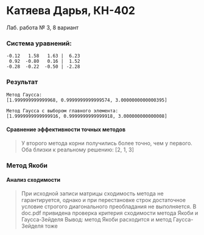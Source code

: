 # Катяева Дарья, КН-402
Лаб. работа № 3,  8 вариант

### Система уравнений:
```
-0.12   1.58   1.63 |  6.23
 0.92  -0.80   0.16 |  1.52
-0.28  -0.22  -0.50 | -2.28
```

### Результат
```
Метод Гаусса:
[1.999999999999968, 0.9999999999999574, 3.0000000000000395]
```
```
Метод Гаусса с выбором главного элемента:
[1.9999999999999916, 0.9999999999999918, 3.000000000000008] 

```

#### Сравнение эффективности точных методов
> У второго метода корни получились более точно, чем у первого. 
> Оба близки к реальному решению:
> [2, 1, 3]

### Метод Якоби
#### Анализ сходимости
> При исходной записи матрицы сходимость метода не гарантируется, однако и при перестановке строк достаточное условие строгого диагонального преобладания не выполняется.
> В doc.pdf привидена проверка критерия сходимости метода Якоби и Гаусса-Зейделя
> Вывод: метод Якоби расходится и метод Гаусса-Зейделя тоже
